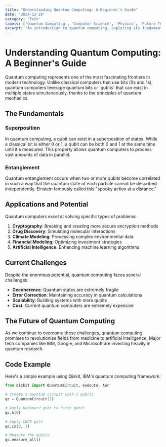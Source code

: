 ```yaml
---
title: "Understanding Quantum Computing: A Beginner's Guide"
date: '2024-12-29'
category: 'Tech'
labels: ['Quantum Computing', 'Computer Science', 'Physics', 'Future Tech']
excerpt: "An introduction to quantum computing, exploring its fundamental principles, potential applications, and why it's revolutionizing the world of computation."
---
```


# Understanding Quantum Computing: A Beginner's Guide

Quantum computing represents one of the most fascinating frontiers in modern technology. Unlike classical computers that use bits (0s and 1s), quantum computers leverage quantum bits or 'qubits' that can exist in multiple states simultaneously, thanks to the principles of quantum mechanics.

## The Fundamentals

### Superposition

In quantum computing, a qubit can exist in a superposition of states. While a classical bit is either 0 or 1, a qubit can be both 0 and 1 at the same time until it's measured. This property allows quantum computers to process vast amounts of data in parallel.

### Entanglement

Quantum entanglement occurs when two or more qubits become correlated in such a way that the quantum state of each particle cannot be described independently. Einstein famously called this "spooky action at a distance."

## Applications and Potential

Quantum computers excel at solving specific types of problems:

1. **Cryptography**: Breaking and creating more secure encryption methods
2. **Drug Discovery**: Simulating molecular interactions
3. **Climate Modeling**: Processing complex environmental data
4. **Financial Modeling**: Optimizing investment strategies
5. **Artificial Intelligence**: Enhancing machine learning algorithms

## Current Challenges

Despite the enormous potential, quantum computing faces several challenges:

- **Decoherence**: Quantum states are extremely fragile
- **Error Correction**: Maintaining accuracy in quantum calculations
- **Scalability**: Building systems with more qubits
- **Cost**: Current quantum computers are extremely expensive

## The Future of Quantum Computing

As we continue to overcome these challenges, quantum computing promises to revolutionize fields from medicine to artificial intelligence. Major tech companies like IBM, Google, and Microsoft are investing heavily in quantum research.

## Code Example

Here's a simple example using Qiskit, IBM's quantum computing framework:

```python
from qiskit import QuantumCircuit, execute, Aer

# Create a quantum circuit with 2 qubits
qc = QuantumCircuit(2)

# Apply Hadamard gate to first qubit
qc.h(0)

# Apply CNOT gate
qc.cx(0, 1)

# Measure the qubits
qc.measure_all()
```
